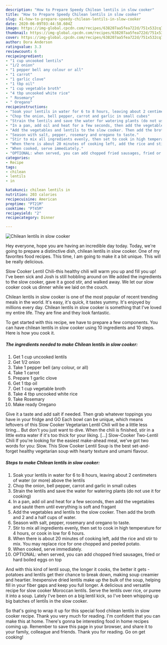 ```yaml
---
description: "How to Prepare Speedy Chilean lentils in slow cooker"
title: "How to Prepare Speedy Chilean lentils in slow cooker"
slug: 41-how-to-prepare-speedy-chilean-lentils-in-slow-cooker
date: 2020-06-09T03:44:58.604Z
image: https://img-global.cpcdn.com/recipes/638207aa5fea722d/751x532cq70/chilean-lentils-in-slow-cooker-recipe-main-photo.jpg
thumbnail: https://img-global.cpcdn.com/recipes/638207aa5fea722d/751x532cq70/chilean-lentils-in-slow-cooker-recipe-main-photo.jpg
cover: https://img-global.cpcdn.com/recipes/638207aa5fea722d/751x532cq70/chilean-lentils-in-slow-cooker-recipe-main-photo.jpg
author: Dora Anderson
ratingvalue: 3.3
reviewcount: 6
recipeingredient:
- "1 cup uncooked lentils"
- "1/2 onion"
- "1 pepper bell any colour or all"
- "1 carrot"
- "1 garlic clove"
- "1 tbp oil"
- "1 cup vegetable broth"
- "4 tbp uncooked white rice"
- " Rosemary"
- " Oregano"
recipeinstructions:
- "Soak your lentils in water for 6 to 8 hours, leaving about 2 centimeters of water (or more) above the lentils"
- "Chop the onion, bell pepper, carrot and garlic in small cubes"
- "Strain the lentils and save the water for watering plants (do not use it for cooking)"
- "In a pan, add oil and heat for a few seconds, then add the vegetables and sauté them until everything is soft and fragant"
- "Add the vegetables and lentils to the slow cooker. Then add the broth and 2 and a half cups of water."
- "Season with salt, pepper, rosemary and oregano to taste."
- "Stir to mix all ingredients evenly, then set to cook in high temperature for 4 hours, or cook in low for 6 hours."
- "When there is about 20 minutes of cooking left, add the rice and stir to mix. You may replace rice for one chopped and peeled potato."
- "When cooked, serve immediately."
- "OPTIONAL: when served, you can add chopped fried sausages, fried or hard boiled eggs on top"
categories:
- Recipe
tags:
- chilean
- lentils
- in

katakunci: chilean lentils in 
nutrition: 203 calories
recipecuisine: American
preptime: "PT21M"
cooktime: "PT45M"
recipeyield: "2"
recipecategory: Dinner

---
```



![Chilean lentils in slow cooker](https://img-global.cpcdn.com/recipes/638207aa5fea722d/751x532cq70/chilean-lentils-in-slow-cooker-recipe-main-photo.jpg)

Hey everyone, hope you are having an incredible day today. Today, we're going to prepare a distinctive dish, chilean lentils in slow cooker. One of my favorites food recipes. This time, I am going to make it a bit unique. This will be really delicious.

Slow Cooker Lentil Chili-this healthy chili will warm you up and fill you up! I&#39;ve been sick and Josh is still hobbling around on We added the ingredients to the slow cooker, gave it a good stir, and walked away. We let our slow cooker cook us dinner while we laid on the couch.

Chilean lentils in slow cooker is one of the most popular of recent trending meals in the world. It's easy, it's quick, it tastes yummy. It's enjoyed by millions every day. Chilean lentils in slow cooker is something that I've loved my entire life. They are fine and they look fantastic.


To get started with this recipe, we have to prepare a few components. You can have chilean lentils in slow cooker using 10 ingredients and 10 steps. Here is how you cook it.

##### The ingredients needed to make Chilean lentils in slow cooker:

1. Get 1 cup uncooked lentils
1. Get 1/2 onion
1. Take 1 pepper bell (any colour, or all)
1. Take 1 carrot
1. Prepare 1 garlic clove
1. Get 1 tbp oil
1. Get 1 cup vegetable broth
1. Take 4 tbp uncooked white rice
1. Take  Rosemary
1. Make ready  Oregano


Give it a taste and add salt if needed. Then grab whatever toppings you have in your fridge and GO Each bowl can be unique, which means leftovers of this Slow Cooker Vegetarian Lentil Chili will be a little less tiring… But don&#39;t you just want to dive. When the chili is finished, stir in a little extra water if it&#39;s too thick for your liking. […] Slow-Cooker Two-Lentil Chili If you&#39;re looking for the easiest make-ahead meal, we&#39;ve got two words for you: Slow. This Slow Cooker Lentil Soup is the best set-and-forget healthy vegetarian soup with hearty texture and umami flavour. 

##### Steps to make Chilean lentils in slow cooker:

1. Soak your lentils in water for 6 to 8 hours, leaving about 2 centimeters of water (or more) above the lentils
1. Chop the onion, bell pepper, carrot and garlic in small cubes
1. Strain the lentils and save the water for watering plants (do not use it for cooking)
1. In a pan, add oil and heat for a few seconds, then add the vegetables and sauté them until everything is soft and fragant
1. Add the vegetables and lentils to the slow cooker. Then add the broth and 2 and a half cups of water.
1. Season with salt, pepper, rosemary and oregano to taste.
1. Stir to mix all ingredients evenly, then set to cook in high temperature for 4 hours, or cook in low for 6 hours.
1. When there is about 20 minutes of cooking left, add the rice and stir to mix. You may replace rice for one chopped and peeled potato.
1. When cooked, serve immediately.
1. OPTIONAL: when served, you can add chopped fried sausages, fried or hard boiled eggs on top


And with this kind of lentil soup, the longer it cooks, the better it gets - potatoes and lentils get their chance to break down, making soup creamier and heartier. Inexpensive dried lentils make up the bulk of the soup, helping fill in your fiber gaps and keep you full longer. A delicious and versatile recipe for slow cooker Moroccan lentils. Serve the lentils over rice, or puree it into a soup. Lately I&#39;ve been on a big lentil kick, so I&#39;ve been whipping up big batches of lentils in the slow cooker. 

So that's going to wrap it up for this special food chilean lentils in slow cooker recipe. Thank you very much for reading. I'm confident that you can make this at home. There's gonna be interesting food in home recipes coming up. Remember to save this page in your browser, and share it to your family, colleague and friends. Thank you for reading. Go on get cooking!
